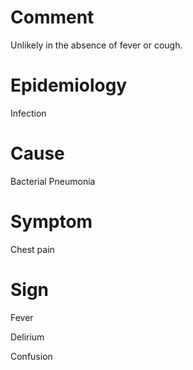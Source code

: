 # Comment

Unlikely in the absence of fever or cough.

# Epidemiology

Infection

# Cause

Bacterial Pneumonia

# Symptom

Chest pain

# Sign

Fever

Delirium

Confusion

